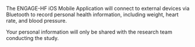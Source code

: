 The ENGAGE-HF iOS Mobile Application will connect to external devices via Bluetooth 
to record personal health information, including weight, heart rate, and blood pressure.

Your personal information will only be shared with the research team conducting the study.
